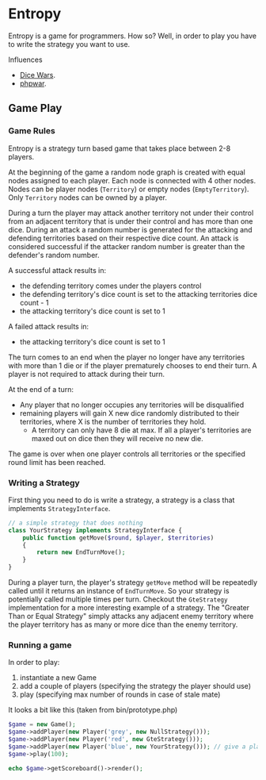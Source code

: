 # Entropy

Entropy is a game for programmers. How so? Well, in order to play you have to write the strategy you want to use.

Influences
  * [Dice Wars](http://www.gamedesign.jp/flash/dice/dice.html).
  * [phpwar](https://github.com/iannsp/phpwar).


## Game Play

### Game Rules
Entropy is a strategy turn based game that takes place between 2-8 players.

At the beginning of the game a random node graph is created with equal nodes assigned to each player.
Each node is connected with 4 other nodes.
Nodes can be player nodes (`Territory`) or empty nodes (`EmptyTerritory`).
Only `Territory` nodes can be owned by a player.

During a turn the player may attack another territory not under their control from an adjacent territory that is under their control and has more than one dice.
During an attack a random number is generated for the attacking and defending territories based on their respective dice count.
An attack is considered successful if the attacker random number is greater than the defender's random number.

A successful attack results in:
  * the defending territory comes under the players control
  * the defending territory's dice count is set to the attacking territories dice count - 1
  * the attacking territory's dice count is set to 1

A failed attack results in:
  * the attacking territory's dice count is set to 1

The turn comes to an end when the player no longer have any territories with more than 1 die or if the player prematurely chooses to end their turn.
A player is not required to attack during their turn.

At the end of a turn:
  * Any player that no longer occupies any territories will be disqualified
  * remaining players will gain X new dice randomly distributed to their territories, where X is the number of territories they hold.
    * A territory can only have 8 die at max. If all a player's territories are maxed out on dice then they will receive no new die.

The game is over when one player controls all territories or the specified round limit has been reached.

### Writing a Strategy
First thing you need to do is write a strategy, a strategy is a class that implements `StrategyInterface`.

```php
// a simple strategy that does nothing
class YourStrategy implements StrategyInterface {
    public function getMove($round, $player, $territories)
    {
        return new EndTurnMove();
    }
}
```

During a player turn, the player's strategy `getMove` method will be repeatedly called until it returns an instance of `EndTurnMove`.
So your strategy is potentially called multiple times per turn. Checkout the `GteStrategy` implementation for a more interesting example of a strategy.
The "Greater Than or Equal Strategy" simply attacks any adjacent enemy territory where the player territory has as many or more dice than the enemy territory.


### Running a game
In order to play:
  1. instantiate a new Game
  2. add a couple of players (specifying the strategy the player should use)
  3. play (specifying max number of rounds in case of stale mate)

It looks a bit like this (taken from bin/prototype.php)

```php
$game = new Game();
$game->addPlayer(new Player('grey', new NullStrategy()));
$game->addPlayer(new Player('red', new GteStrategy()));
$game->addPlayer(new Player('blue', new YourStrategy())); // give a player your new strategy
$game->play(100);

echo $game->getScoreboard()->render();
```



